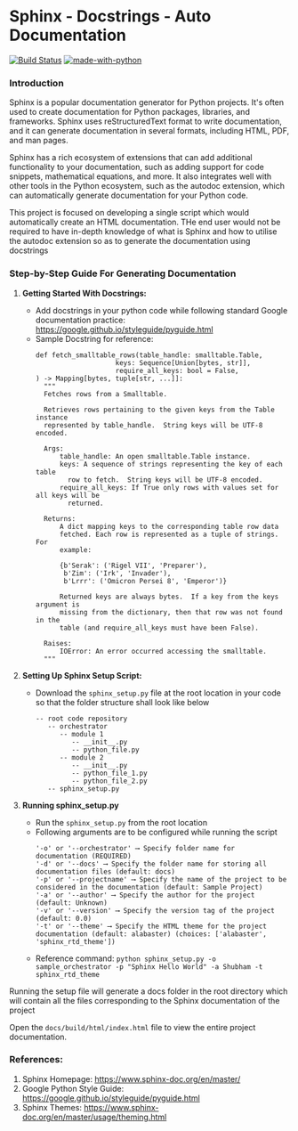 # Sphinx - Docstrings - Auto Documentation
[![Build Status](https://travis-ci.org/joemccann/dillinger.svg?branch=master)](https://github.com/Shubham5798/sphinx_auto_documentation) [![made-with-python](https://img.shields.io/badge/Made%20with-Python-1f425f.svg?style=flat&logo=python&color=informational)](https://www.python.org/) 

### Introduction
Sphinx is a popular documentation generator for Python projects. It's often used to create documentation for Python packages, libraries, and frameworks. Sphinx uses reStructuredText format to write documentation, and it can generate documentation in several formats, including HTML, PDF, and man pages.

Sphinx has a rich ecosystem of extensions that can add additional functionality to your documentation, such as adding support for code snippets, mathematical equations, and more. It also integrates well with other tools in the Python ecosystem, such as the autodoc extension, which can automatically generate documentation for your Python code.

This project is focused on developing a single script which would automatically create an HTML documentation. THe end user would not be required to have in-depth knowledge of what is Sphinx and how to utilise the autodoc extension so as to generate the documentation using docstrings

### Step-by-Step Guide For Generating Documentation

1. **Getting Started With Docstrings:**
    * Add docstrings in your python code while following standard Google documentation practice: https://google.github.io/styleguide/pyguide.html
    * Sample Docstring for reference:
      ```
      def fetch_smalltable_rows(table_handle: smalltable.Table,
                          keys: Sequence[Union[bytes, str]],
                          require_all_keys: bool = False,
      ) -> Mapping[bytes, tuple[str, ...]]:
        """
        Fetches rows from a Smalltable.

        Retrieves rows pertaining to the given keys from the Table instance
        represented by table_handle.  String keys will be UTF-8 encoded.
    
        Args:
            table_handle: An open smalltable.Table instance.
            keys: A sequence of strings representing the key of each table
              row to fetch.  String keys will be UTF-8 encoded.
            require_all_keys: If True only rows with values set for all keys will be
              returned.
    
        Returns:
            A dict mapping keys to the corresponding table row data
            fetched. Each row is represented as a tuple of strings. For
            example:
    
            {b'Serak': ('Rigel VII', 'Preparer'),
             b'Zim': ('Irk', 'Invader'),
             b'Lrrr': ('Omicron Persei 8', 'Emperor')}
    
            Returned keys are always bytes.  If a key from the keys argument is
            missing from the dictionary, then that row was not found in the
            table (and require_all_keys must have been False).
    
        Raises:
            IOError: An error occurred accessing the smalltable.
        """
      ```

2. **Setting Up Sphinx Setup Script:**
    * Download the `sphinx_setup.py` file at the root location in your code so that the folder structure shall look like below
      ```
      -- root code repository
         -- orchestrator
            -- module 1
               -- __init__.py
               -- python_file.py
            -- module 2
               -- __init__.py
               -- python_file_1.py
               -- python_file_2.py
         -- sphinx_setup.py
      ```

3. **Running sphinx_setup.py**
    * Run the `sphinx_setup.py` from the root location
    * Following arguments are to be configured while running the script
      ```
      '-o' or '--orchestrator' ⟶ Specify folder name for documentation (REQUIRED)
      '-d' or '--docs' ⟶ Specify the folder name for storing all documentation files (default: docs)
      '-p' or '--projectname' ⟶ Specify the name of the project to be considered in the documentation (default: Sample Project)
      '-a' or '--author' ⟶ Specify the author for the project (default: Unknown)
      '-v' or '--version' ⟶ Specify the version tag of the project (default: 0.0)
      '-t' or '--theme' ⟶ Specify the HTML theme for the project documentation (default: alabaster) (choices: ['alabaster', 'sphinx_rtd_theme'])
      ```
    * Reference command: `python sphinx_setup.py -o sample_orchestrator -p "Sphinx Hello World" -a Shubham -t sphinx_rtd_theme`

Running the setup file will generate a docs folder in the root directory which will contain all the files corresponding to the Sphinx documentation of the project

Open the `docs/build/html/index.html` file to view the entire project documentation.

### References:
1. Sphinx Homepage: https://www.sphinx-doc.org/en/master/
2. Google Python Style Guide: https://google.github.io/styleguide/pyguide.html
3. Sphinx Themes: https://www.sphinx-doc.org/en/master/usage/theming.html
